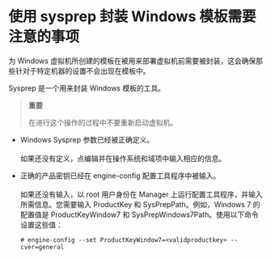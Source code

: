 # 使用 sysprep 封装 Windows 模板需要注意的事项
 为 Windows 虚拟机所创建的模板在被用来部署虚拟机前需要被封装，这会确保那些针对于特定机器的设置不会出现在模板中。

Sysprep 是一个用来封装 Windows 模板的工具。
> **重要**
>
>在进行这个操作的过程中不要重新启动虚拟机。

-  Windows Sysprep 参数已经被正确定义。
</br></br>
如果还没有定义，点编辑并在操作系统和域项中输入相应的信息。

-  正确的产品密钥已经在 engine-config 配置工具程序中被输入。
 </br></br>
如果还没有输入，以 root 用户身份在 Manager 上运行配置工具程序，并输入所需信息。您需要输入 ProductKey 和 SysPrepPath。例如，Windows 7 的配置值是 ProductKeyWindow7 和 SysPrepWindows7Path。使用以下命令设置这些值：

    ```# engine-config --set ProductKeyWindow7=<validproductkey> --cver=general```


